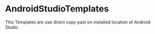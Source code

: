 # AndroidStudioTemplates
This Templates are use direct copy past on installed location of Android Studio 
